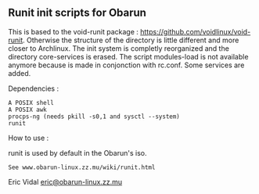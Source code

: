 ## Runit init scripts for Obarun

This is based to the void-runit package : https://github.com/voidlinux/void-runit. 
Otherwise the structure of the directory is little different and more closer to Archlinux.
The init system is completly reorganized and the directory core-services is erased.
The script modules-load is not available anymore because is made in conjonction with rc.conf.
Some services are added.

Dependencies :

    A POSIX shell
    A POSIX awk
    procps-ng (needs pkill -s0,1 and sysctl --system)
    runit

How to use :

runit is used by default in the Obarun's iso.

	See www.obarun-linux.zz.mu/wiki/runit.html
	
Eric Vidal <eric@obarun-linux.zz.mu>
